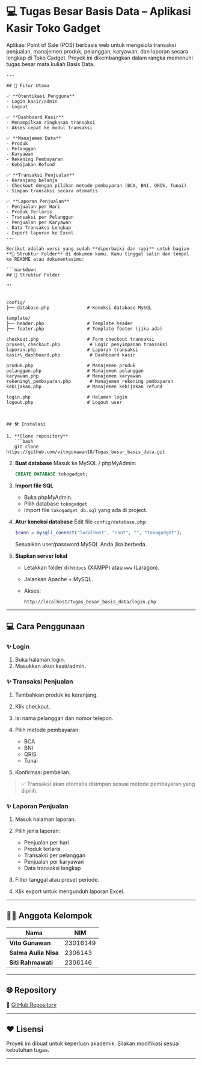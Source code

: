 ```markdown
```
# 💻 Tugas Besar Basis Data – Aplikasi Kasir Toko Gadget

Aplikasi Point of Sale (POS) berbasis web untuk mengelola transaksi penjualan, manajemen produk, pelanggan, karyawan, dan laporan secara lengkap di Toko Gadget. Proyek ini dikembangkan dalam rangka memenuhi tugas besar mata kuliah Basis Data.
```
---

## 🎯 Fitur Utama

✅ **Otentikasi Pengguna**
- Login kasir/admin
- Logout

✅ **Dashboard Kasir**
- Menampilkan ringkasan transaksi
- Akses cepat ke modul transaksi

✅ **Manajemen Data**
- Produk
- Pelanggan
- Karyawan
- Rekening Pembayaran
- Kebijakan Refund

✅ **Transaksi Penjualan**
- Keranjang belanja
- Checkout dengan pilihan metode pembayaran (BCA, BNI, QRIS, Tunai)
- Simpan transaksi secara otomatis

✅ **Laporan Penjualan**
- Penjualan per Hari
- Produk Terlaris
- Transaksi per Pelanggan
- Penjualan per Karyawan
- Data Transaksi Lengkap
- Export laporan ke Excel
---

Berikut adalah versi yang sudah **diperbaiki dan rapi** untuk bagian **📂 Struktur Folder** di dokumen kamu. Kamu tinggal salin dan tempel ke README atau dokumentasimu:

```markdown
## 📂 Struktur Folder

```
'''
```

config/
├── database.php              # Koneksi database MySQL

template/
├── header.php                # Template header
├── footer.php                # Template footer (jika ada)

checkout.php                  # Form checkout transaksi
proses\_checkout.php           # Logic penyimpanan transaksi
laporan.php                   # Laporan transaksi
kasir\_dashboard.php           # Dashboard kasir

produk.php                    # Manajemen produk
pelanggan.php                 # Manajemen pelanggan
karyawan.php                  # Manajemen karyawan
rekening\_pembayaran.php       # Manajemen rekening pembayaran
kebijakan.php                 # Manajemen kebijakan refund

login.php                     # Halaman login
logout.php                    # Logout user
```
```


## 🛠️ Instalasi

1. **Clone repository**
   ```bash
   git clone https://github.com/vitogunawan18/Tugas_besar_basis_data.git
````

2. **Buat database**
   Masuk ke MySQL / phpMyAdmin:

   ```sql
   CREATE DATABASE tokogadget;
   ```

3. **Import file SQL**

   * Buka phpMyAdmin.
   * Pilih database `tokogadget`.
   * Import file `tokogadget_db.sql` yang ada di project.

4. **Atur koneksi database**
   Edit file `config/database.php`:

   ```php
   $conn = mysqli_connect("localhost", "root", "", "tokogadget");
   ```

   Sesuaikan user/password MySQL Anda jika berbeda.

5. **Siapkan server lokal**

   * Letakkan folder di `htdocs` (XAMPP) atau `www` (Laragon).
   * Jalankan Apache + MySQL.
   * Akses:

     ```
     http://localhost/Tugas_besar_basis_data/login.php
     ```

---

## 💻 Cara Penggunaan

### ✨ Login

1. Buka halaman login.
2. Masukkan akun kasir/admin.

### ✨ Transaksi Penjualan

1. Tambahkan produk ke keranjang.
2. Klik checkout.
3. Isi nama pelanggan dan nomor telepon.
4. Pilih metode pembayaran:

   * BCA
   * BNI
   * QRIS
   * Tunai
5. Konfirmasi pembelian.

> ✅ Transaksi akan otomatis disimpan sesuai metode pembayaran yang dipilih.

### ✨ Laporan Penjualan

1. Masuk halaman laporan.
2. Pilih jenis laporan:

   * Penjualan per hari
   * Produk terlaris
   * Transaksi per pelanggan
   * Penjualan per karyawan
   * Data transaksi lengkap
3. Filter tanggal atau preset periode.
4. Klik export untuk mengunduh laporan Excel.

---



## 👨‍💻 Anggota Kelompok

| Nama                 | NIM      |
| -------------------- | -------- |
| **Vito Gunawan**     | 23016149 |
| **Salma Aulia Nisa** | 2306143  |
| **Siti Rahmawati**   | 2306146  |

---

## 🌐 Repository

🔗 [GitHub Repository](https://github.com/vitogunawan18/Tugas_besar_basis_data)

---

## ❤️ Lisensi

Proyek ini dibuat untuk keperluan akademik. Silakan modifikasi sesuai kebutuhan tugas.

---
